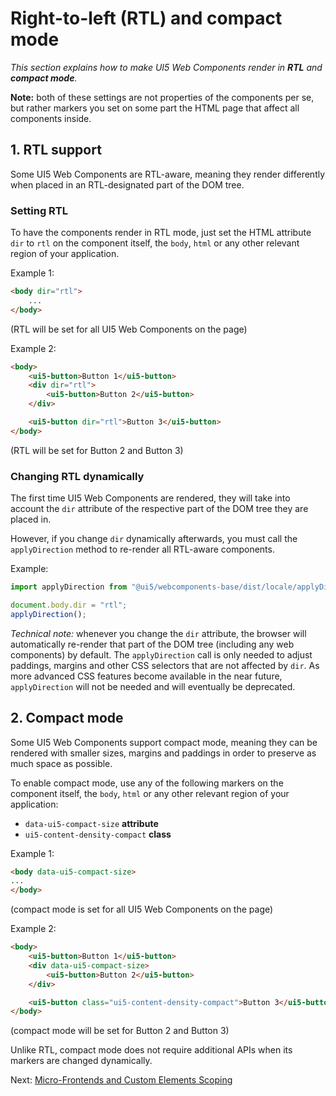 # Right-to-left (RTL) and compact mode

*This section explains how to make UI5 Web Components render in **RTL** and **compact mode**.*

**Note:** both of these settings are not properties of the components per se, but rather markers you set on some part the HTML page that affect all components inside.

## 1. RTL support

Some UI5 Web Components are RTL-aware, meaning they render differently when placed in an RTL-designated part of the DOM tree.

### Setting RTL

To have the components render in RTL mode, just set the HTML attribute `dir` to `rtl` on the component itself, the `body`, `html` or any other relevant region of your application.

Example 1: 
```html
<body dir="rtl">
    ...
</body>
```
(RTL will be set for all UI5 Web Components on the page)

Example 2:
```html
<body>
    <ui5-button>Button 1</ui5-button>
    <div dir="rtl">
        <ui5-button>Button 2</ui5-button>
    </div>

    <ui5-button dir="rtl">Button 3</ui5-button>
</body>
```
(RTL will be set for Button 2 and Button 3)

### Changing RTL dynamically

The first time UI5 Web Components are rendered, they will take into account the `dir` attribute  of the respective part of the DOM tree they are placed in.

However, if you change `dir` dynamically afterwards, you must call the `applyDirection` method to re-render all RTL-aware components.

Example:
```js
import applyDirection from "@ui5/webcomponents-base/dist/locale/applyDirection.js";

document.body.dir = "rtl";
applyDirection();
```

*Technical note:* whenever you change the `dir` attribute, the browser will automatically re-render that part of the DOM tree (including any web components) by default.
The `applyDirection` call is only needed to adjust paddings, margins and other CSS selectors that are not affected by `dir`. As more advanced CSS
features become available in the near future, `applyDirection` will not be needed and will eventually be deprecated.

## 2. Compact mode

Some UI5 Web Components support compact mode, meaning they can be rendered with smaller sizes, margins and paddings in order to preserve as much space as possible.

To enable compact mode, use any of the following markers on the component itself, the `body`, `html` or any other relevant region of your application:
 - `data-ui5-compact-size` **attribute**
 - `ui5-content-density-compact` **class**

Example 1:

```html
<body data-ui5-compact-size>
...
</body>
```
(compact mode is set for all UI5 Web Components on the page)

Example 2:
```html
<body>
    <ui5-button>Button 1</ui5-button>
    <div data-ui5-compact-size>
        <ui5-button>Button 2</ui5-button>
    </div>

    <ui5-button class="ui5-content-density-compact">Button 3</ui5-button>
</body>
```
(compact mode will be set for Button 2 and Button 3)

Unlike RTL, compact mode does not require additional APIs when its markers are changed dynamically.

Next: [Micro-Frontends and Custom Elements Scoping](03-scoping.md)
